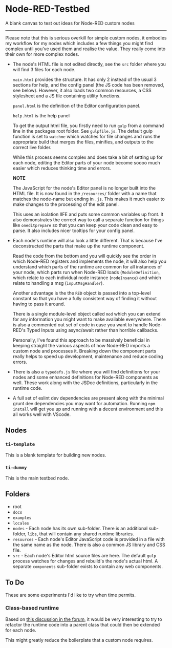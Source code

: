 # Node-RED-Testbed
A blank canvas to test out ideas for Node-RED custom nodes

---

Please note that this is serious overkill for simple custom nodes, it embodies my workflow for my nodes which includes a few things you might find complex until you've used them and realise the value. They really come into their own for more complex nodes.

- The node's HTML file is not edited directly, see the `src` folder where you will find 3 files for each node.

   `main.html` provides the structure. It has only 2 instead of the usual 3 sections for help, and the config panel (the JS code has been removed, see below). However, it also loads two common resources, a CSS stylesheet and a JS file containing utility functions.

   `panel.html` is the definition of the Editor configuration panel.

   `help.html` is the help panel

   To get the output html file, you firstly need to run `gulp` from a command line in the packages root folder. See `gulpfile.js`. The default gulp function is set to `watchme` which watches for file changes and runs the appropriate build that merges the files, minifies, and outputs to the correct live folder.

   While this process seems complex and does take a bit of setting up for each node, editing the Editor parts of your node become soooo much easier which reduces thinking time and errors.

   **NOTE**

   The JavaScript for the node's Editor panel is no longer built into the HTML file. It is now found in the `/resources/` folder with a name that matches the node-name but ending in `.js`. This makes it much easier to make changes to the processing of the edit panel.

   This uses an isolation IIFE and puts some common variables up front. It also demonstrates the correct way to call a separate function for things like `oneditprepare` so that you can keep your code clean and easy to parse. It also includes nicer tooltips for your config panel.


* Each node's runtime will also look a little different. That is because I've deconstructed the parts that make up the runtime component. 

   Read the code from the bottom and you will quickly see the order in which Node-RED registers and implements the node, it will also help you understand which parts of the runtime are common for all instances of your node, which parts run when Node-RED loads (`ModuleDefinition`, which relate to each individual node instance (`nodeInsance`) and which relate to handling a msg (`inputMsgHandler`).

   Another advantage is the the `RED` object is passed into a top-level constant so that you have a fully consistent way of finding it without having to pass it around.

   There is a single module-level object called `mod` which you can extend for any information you might want to make available everywhere. There is also a commented out set of code in case you want to handle Node-RED's Typed Inputs using async/await rather than horrible callbacks.

   Personally, I've found this approach to be massively beneficial in keeping straight the various aspects of how Node-RED imports a custom node and processes it. Breaking down the component parts really helps to speed up development, maintenance and reduce coding errors.

* There is also a `typedefs.js` file where you will find definitions for your nodes and some enhanced definitions for Node-RED components as well. These work along with the JSDoc definitions, particularly in the runtime code.

* A full set of eslint dev dependencies are present along with the minimal grunt dev dependencies you may want for automation. Running `npm install` will get you up and running with a decent environment and this all works well with VScode.

## Nodes

### `ti-template`

This is a blank template for building new nodes.

### `ti-dummy`

This is the main testbed node.

## Folders

* root
* `docs`
* `examples`
* `locales`
* `nodes` - Each node has its own sub-folder. There is an additional sub-folder, `libs`, that will contain any shared runtime libraries.
* `resources` - Each node's Editor JavaScript code is provided in a file with the same name as the node. There is also a common JS library and CSS file.
* `src` - Each node's Editor html source files are here. The default `gulp` process watches for changes and rebuild's the node's actual html. A separate `components` sub-folder exists to contain any web components.

## To Do

These are some experiments I'd like to try when time permits.

### Class-based runtime

Based on [this discussion in the forum](https://discourse.nodered.org/t/noisecraft-anyone-heard-of-it/79813/103?u=totallyinformation), 
it would be very interesting to try to refactor the runtime code into a parent class that could then be extended for each node.

This might greatly reduce the boilerplate that a custom node requires.

